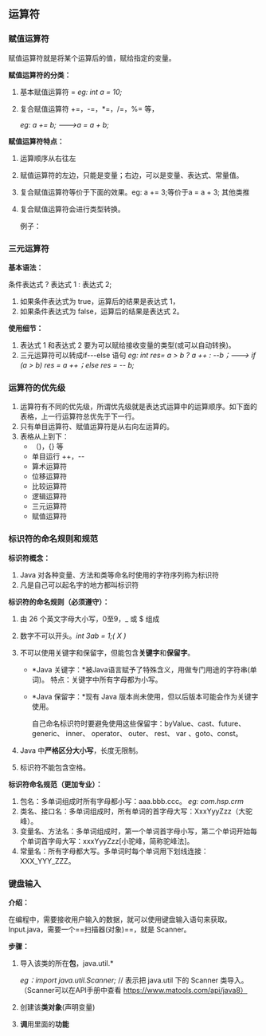 ## 运算符

### 赋值运算符

赋值运算符就是将某个运算后的值，赋给指定的变量。

**赋值运算符的分类：**

1. 基本赋值运算符 = *eg: int a = 10;*

2. 复合赋值运算符 +=，-=，*=，/=，%= 等，

   *eg: a += b; --->a = a + b;*

**赋值运算符特点：**

1. 运算顺序从右往左

2. 赋值运算符的左边，只能是变量；右边，可以是变量、表达式、常量值。

3. 复合赋值运算符等价于下面的效果。eg: a += 3;等价于a = a + 3; 其他类推

4. 复合赋值运算符会进行类型转换。

   例子：

### 三元运算符

**基本语法：**

条件表达式 ? 表达式 1 : 表达式 2;

1. 如果条件表达式为 true，运算后的结果是表达式 1，
2. 如果条件表达式为 false，运算后的结果是表达式 2。

**使用细节：**

1. 表达式 1 和表达式 2 要为可以赋给接收变量的类型(或可以自动转换)。
2. 三元运算符可以转成if---else 语句
   *eg: int res= a > b ? a ++ : --b；--->  if (a > b) res = a ++；else res = -- b;*

### 运算符的优先级

1. 运算符有不同的优先级，所谓优先级就是表达式运算中的运算顺序。如下面的表格，上一行运算符总优先于下一行。
2. 只有单目运算符、赋值运算符是从右向左运算的。
3. 表格从上到下：
   - （)，{} 等
   - 单目运行 ++，--
   - 算术运算符
   - 位移运算符
   - 比较运算符
   - 逻辑运算符
   - 三元运算符
   - 赋值运算符

### 标识符的命名规则和规范

**标识符概念：**

1. Java 对各种变量、方法和类等命名时使用的字符序列称为标识符
2. 凡是自己可以起名字的地方都叫标识符

**标识符的命名规则（必须遵守）：**

1. 由 26 个英文字母大小写，0至9，_ 或 $ 组成

2. 数字不可以开头。*int 3ab = 1;( X )*

3. 不可以使用关键字和保留字，但能包含**关键字**和**保留字**。

   - *Java 关键字：*被Java语言赋予了特殊含义，用做专门用途的字符串(单词)。
     特点：关键字中所有字母都为小写。

   - *Java 保留字：*现有 Java 版本尚未使用，但以后版本可能会作为关键字使用。

     自己命名标识符时要避免使用这些保留字：byValue、cast、future、 generic、 inner、 operator、 outer、 rest、 var 、goto、const。

4. Java 中**严格区分大小写**，长度无限制。

5. 标识符不能包含空格。

**标识符命名规范（更加专业）：**

1. 包名：多单词组成时所有字母都小写：aaa.bbb.ccc。 *eg: com.hsp.crm*
2. 类名、接口名：多单词组成时，所有单词的首字母大写：XxxYyyZzz（大驼峰）。
3. 变量名、方法名：多单词组成时，第一个单词首字母小写，第二个单词开始每个单词首字母大写：xxxYyyZzz[小驼峰，简称驼峰法]。
4. 常量名：所有字母都大写。多单词时每个单词用下划线连接：XXX_YYY_ZZZ。

### 键盘输入

**介绍：**

在编程中，需要接收用户输入的数据，就可以使用键盘输入语句来获取。
Input.java，需要一个==扫描器(对象)==，就是 Scanner。

**步骤：**

1. 导入该类的所在**包**，java.util.*

   *eg：import java.util.Scanner;* // 表示把 java.util 下的 Scanner 类导入。（Scanner可以在API手册中查看 https://www.matools.com/api/java8）

2. 创建该**类对象**(声明变量)

3. **调**用里面的**功能**